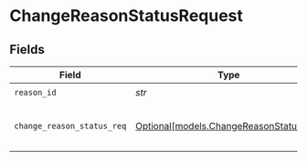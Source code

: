# ChangeReasonStatusRequest


## Fields

| Field                                                                        | Type                                                                         | Required                                                                     | Description                                                                  |
| ---------------------------------------------------------------------------- | ---------------------------------------------------------------------------- | ---------------------------------------------------------------------------- | ---------------------------------------------------------------------------- |
| `reason_id`                                                                  | *str*                                                                        | :heavy_check_mark:                                                           | N/A                                                                          |
| `change_reason_status_req`                                                   | [Optional[models.ChangeReasonStatusReq]](../models/changereasonstatusreq.md) | :heavy_minus_sign:                                                           | change the status of a closing reason                                        |